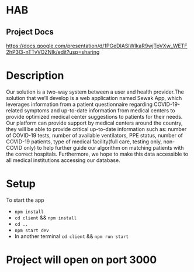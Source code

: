 # HAB
## Project Docs
https://docs.google.com/presentation/d/1PGeDIASlWIkaR9wjTpVXw_WETF2hP3l3-nTTvVOZNIk/edit?usp=sharing
# Description
Our solution is a two-way system between a user and health provider.The solution that we’ll develop is a web application named Sewak App, which leverages information from a patient questionnaire regarding COVID-19-related symptoms and up-to-date information from medical centers to provide optimized medical center suggestions to patients for their needs. Our platform can provide support by medical centers around the country, they will be able to provide critical up-to-date information such as: number of COVID-19 tests, number of available ventilators, PPE status, number of COVID-19 patients, type of medical facility(full care, testing only, non-COVID only) to help further guide our algorithm on matching patients with the correct hospitals. Furthermore, we hope to make this data accessible to all medical institutions accessing our database.

# Setup
To start the app

- `npm install`
- `cd client` && `npm install`
- `cd ..`
- `npm start dev`
- In another terminal `cd client` && `npm run start`
#  Project will open on port 3000
